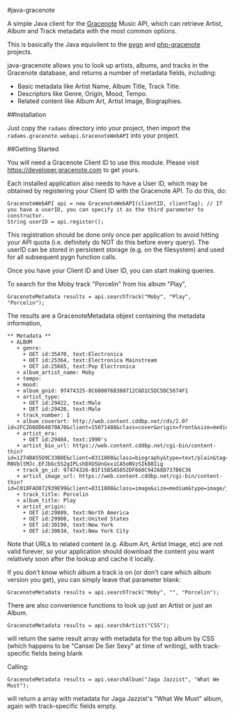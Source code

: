#java-gracenote

A simple Java client for the <a href="http://www.gracenote.com">Gracenote</a> Music API, which can retrieve Artist, Album and Track metadata with the most common options.

This is basically the Java equivilent to the <a href="https://github.com/cweichen/pygn">pygn</a> and <a href="https://github.com/richadams/php-gracenote">php-gracenote</a> projects.

java-gracenote allows you to look up artists, albums, and tracks in the Gracenote database, and returns a number of metadata fields, including:

* Basic metadata like Artist Name, Album Title, Track Title.
* Descriptors like Genre, Origin, Mood, Tempo.
* Related content like Album Art, Artist Image, Biographies.

##Installation

Just copy the `radams` directory into your project, then import the `radams.gracenote.webapi.GracenoteWebAPI` into your project.

##Getting Started

You will need a Gracenote Client ID to use this module. Please visit https://developer.gracenote.com to get yours.

Each installed application also needs to have a User ID, which may be obtained by registering your Client ID with the Gracenote API. To do this, do:

    GracenoteWebAPI api = new GracenoteWebAPI(clientID, clientTag); // If you have a userID, you can specify it as the third parameter to constructor.
    String userID = api.register();

This registration should be done only once per application to avoid hitting your API quota (i.e. definitely do NOT do this before every query). The userID can be stored in persistent storage (e.g. on the filesystem) and used for all subsequent pygn function calls.

Once you have your Client ID and User ID, you can start making queries.

To search for the Moby track "Porcelin" from his album "Play",

    GracenoteMetadata results = api.searchTrack("Moby", "Play", "Porcelin");

The results are a GracenoteMetadata objext containing the metadata information,

    ** Metadata **
     + ALBUM
       + genre:
         + OET id:35470, text:Electronica
         + OET id:25364, text:Electronica Mainstream
         + OET id:25665, text:Pop Electronica
       + album_artist_name: Moby
       + tempo:
       + mood:
       + album_gnid: 97474325-8C600076B380712C6D1C5DC5DC5674F1
       + artist_type:
         + OET id:29422, text:Male
         + OET id:29426, text:Male
       + track_number: 1
       + album_coverart: http://web.content.cddbp.net/cds/2.0?id=2FC2D6DD64870A70&client=15071488&class=cover&origin=front&size=medium&type=image/jpeg&tag=02KsU06lSPoLEKmCtLC7oOSfMf1zXdygxsd.Cle0Wdvq2pCkNIEzHdqA
       + artist_era:
         + OET id:29484, text:1990's
       + artist_bio_url: https://web.content.cddbp.net/cgi-bin/content-thin?id=1274BA55D9C33B8E&client=8311808&class=biography&type=text/plain&tag=022AV-RNVbltMJc.EFJbGc5S2gIPLshDXUSUnGxxiCA5oNVzSIk88Iig
       + track_gn_id: 97474326-B1F15B5A5852DF660C94268D737B6C36
       + artist_image_url: https://web.content.cddbp.net/cgi-bin/content-thin?id=C018FAD072939E99&client=8311808&class=image&size=medium&type=image/jpeg&tag=02ZI.drB7Mat.LPaSF0wPW1qBoaoWjc7FsitYyztLaNNMHL.KDFhYKUg
       + track_title: Porcelin
       + album_title: Play
       + artist_origin:
         + OET id:29889, text:North America
         + OET id:29908, text:United States
         + OET id:30199, text:New York
         + OET id:30634, text:New York City

Note that URLs to related content (e.g. Album Art, Artist Image, etc) are not valid forever, so your application should download the content you want relatively soon after the lookup and cache it locally.

If you don't know which album a track is on (or don't care which album version you get), you can simply leave that parameter blank:

	GracenoteMetadata results = api.searchTrack("Moby", "", "Porcelin");

There are also convenience functions to look up just an Artist or just an Album.

	GracenoteMetadata results = api.searchArtist("CSS");

will return the same result array with metadata for the top album by CSS (which happens to be "Cansei De Ser Sexy" at time of writing), with track-specific fields being blank

Calling:

	GracenoteMetadata results = api.searchAlbum("Jaga Jazzist", "What We Must");

will return a array with metadata for Jaga Jazzist's "What We Must" album, again with track-specific fields empty.
